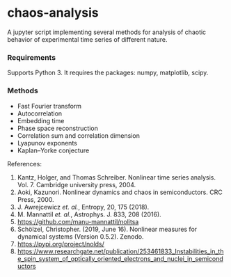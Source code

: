 # chaos-analysis

A jupyter script implementing several methods for analysis of chaotic behavior of experimental time series of different nature.

### Requirements
Supports Python 3. It requires the packages: numpy, matplotlib, scipy.

### Methods

- Fast Fourier transform
- Autocorrelation
- Embedding time
- Phase space reconstruction
- Correlation sum and correlation dimension
- Lyapunov exponents
- Kaplan–Yorke conjecture


References:
1. Kantz, Holger, and Thomas Schreiber. Nonlinear time series analysis. Vol. 7. Cambridge university press, 2004.
2. Aoki, Kazunori. Nonlinear dynamics and chaos in semiconductors. CRC Press, 2000.
3. J. Awrejcewicz *et. al.*, Entropy, 20, 175 (2018).
4. M. Mannattil *et. al.*, Astrophys. J. 833, 208 (2016).
5. https://github.com/manu-mannattil/nolitsa
6. Schölzel, Christopher. (2019, June 16). Nonlinear measures for dynamical systems (Version 0.5.2). Zenodo.
7. https://pypi.org/project/nolds/
8. https://www.researchgate.net/publication/253461833_Instabilities_in_the_spin_system_of_optically_oriented_electrons_and_nuclei_in_semiconductors

